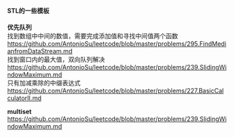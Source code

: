 #### **STL的一些模板**

**优先队列**  
找到数组中中间的数值，需要完成添加值和寻找中间值两个函数  
https://github.com/AntonioSu/leetcode/blob/master/problems/295.FindMedianfromDataStream.md   
找到窗口内的最大值，双向队列解决  
https://github.com/AntonioSu/leetcode/blob/master/problems/239.SlidingWindowMaximum.md  
只有加减乘除的中缀表达式
https://github.com/AntonioSu/leetcode/blob/master/problems/227.BasicCalculatorII.md

**multiset**  
https://github.com/AntonioSu/leetcode/blob/master/problems/239.SlidingWindowMaximum.md  